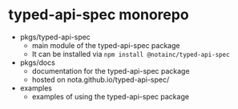 # typed-api-spec monorepo

* pkgs/typed-api-spec
  * main module of the typed-api-spec package
  * It can be installed via `npm install @notainc/typed-api-spec`
* pkgs/docs
  * documentation for the typed-api-spec package
  * hosted on nota.github.io/typed-api-spec/
* examples
  * examples of using the typed-api-spec package
